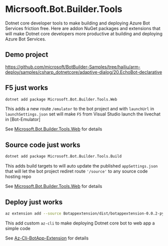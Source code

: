 # Micrsooft.Bot.Builder.Tools

Dotnet core developer tools to make building and deploying Azure Bot Services friction free. Here are addon NuGet packages and extensions that will make Dotnet core developers more productive at building and deploying Azure Bot Services.

## Demo project

https://github.com/microsoft/BotBuilder-Samples/tree/hailiu/arm-deploy/samples/csharp_dotnetcore/adaptive-dialog/20.EchoBot-declarative

## F5 just works

```bash
dotnet add package Microsoft.Bot.Builder.Tools.Web
```

This adds a new route <code>/emulator</code> to the bot project and with <code>launchUrl</code> in <code>launchSettings.json</code> set will make <code>F5</code> from Visual Studio launch the livechat in [Bot-Emulator]

See [Microsoft.Bot.Builder.Tools.Web](./Web/readme.md) for details

## Source code just works

```bash
dotnet add package Microsoft.Bot.Builder.Tools.Build
```

This adds build targets to will auto update the published <code>appSettings.json</code> that will let the bot project rediret route <code>'/source'</code> to any source code hosting repo


See [Microsoft.Bot.Builder.Tools.Web](./Web/readme.md) for details

## Deploy just works

```bash
az extension add --source Botappextension/dist/botappextension-0.0.2-py2.py3-none-any.whl
```

This add custom <code>az-cli</code> to make deploying Dotnet core bot to web app a simple code

See [Az-Cli-BotApp-Extension](./Botappextension/readme.md) for details
